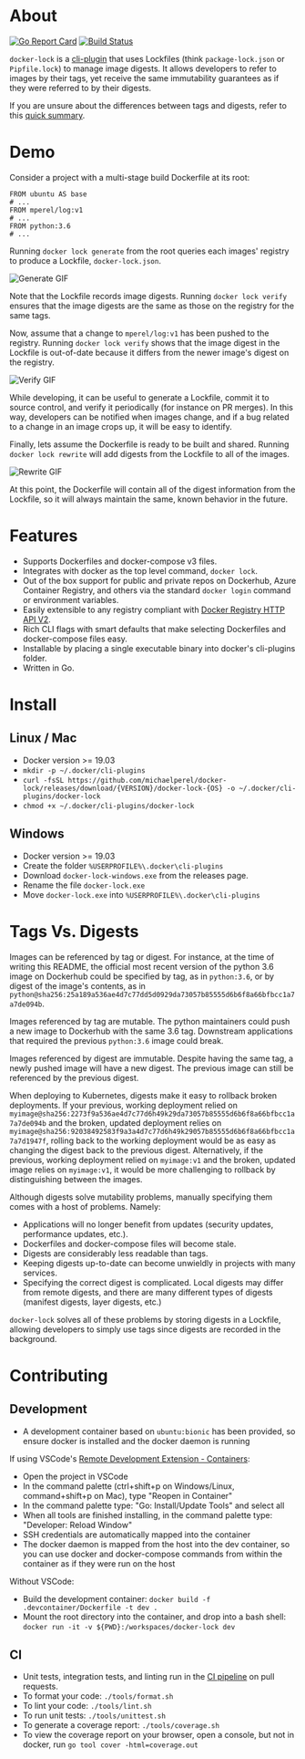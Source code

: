 # About
[![Go Report Card](https://goreportcard.com/badge/github.com/michaelperel/docker-lock)](https://goreportcard.com/report/github.com/michaelperel/docker-lock)
[![Build Status](https://dev.azure.com/michaelsethperel/docker-lock/_apis/build/status/michaelperel.docker-lock?branchName=master)](https://dev.azure.com/michaelsethperel/docker-lock/_build/latest?definitionId=4&branchName=master)

`docker-lock` is a [cli-plugin](https://github.com/docker/cli/issues/1534) that uses Lockfiles (think `package-lock.json` or `Pipfile.lock`) to manage image digests. It allows developers to refer to images by their tags, yet receive the same immutability guarantees as if they were referred to by their digests.

If you are unsure about the differences between tags and digests, refer to this [quick summary](#tags-vs-digests).

# Demo
Consider a project with a multi-stage build Dockerfile at its root:
```
FROM ubuntu AS base
# ...
FROM mperel/log:v1
# ...
FROM python:3.6
# ...
```
Running `docker lock generate` from the root queries each images' registry to produce a Lockfile, `docker-lock.json`.

![Generate GIF](gifs/generate.gif)

Note that the Lockfile records image digests. Running `docker lock verify` ensures that the image digests are the same as those on the registry for the same tags.

Now, assume that a change to `mperel/log:v1` has been pushed to the registry. Running `docker lock verify` shows that the image digest in the Lockfile is out-of-date because it differs from the newer image's digest on the registry.

![Verify GIF](gifs/verify.gif)

While developing, it can be useful to generate a Lockfile, commit it to source control, and verify it periodically (for instance on PR merges). In this way, developers can be notified when images change, and if a bug related to a change in an image crops up, it will be easy to identify.

Finally, lets assume the Dockerfile is ready to be built and shared. Running `docker lock rewrite` will add digests from the Lockfile to all of the images.

![Rewrite GIF](gifs/rewrite.gif)

At this point, the Dockerfile will contain all of the digest information from the Lockfile, so it will always maintain the same, known behavior in the future.

# Features
* Supports Dockerfiles and docker-compose v3 files.
* Integrates with docker as the top level command, `docker lock`.
* Out of the box support for public and private repos on Dockerhub, Azure Container Registry, and others via the standard `docker login` command or environment variables.
* Easily extensible to any registry compliant with  [Docker Registry HTTP API V2](https://docs.docker.com/registry/spec/api/).
* Rich CLI flags with smart defaults that make selecting Dockerfiles and docker-compose files easy.
* Installable by placing a single executable binary into docker's cli-plugins folder.
* Written in Go.

# Install
## Linux / Mac
* Docker version >= 19.03
* `mkdir -p ~/.docker/cli-plugins`
* `curl -fsSL https://github.com/michaelperel/docker-lock/releases/download/{VERSION}/docker-lock-{OS} -o ~/.docker/cli-plugins/docker-lock`
* `chmod +x ~/.docker/cli-plugins/docker-lock`
## Windows
* Docker version >= 19.03
* Create the folder `%USERPROFILE%\.docker\cli-plugins`
* Download `docker-lock-windows.exe` from the releases page.
* Rename the file `docker-lock.exe`
* Move `docker-lock.exe` into `%USERPROFILE%\.docker\cli-plugins`

# Tags Vs. Digests
Images can be referenced by tag or digest. For instance, at the time of writing this README, the official most recent version of the python 3.6 image on Dockerhub could be specified by tag, as in `python:3.6`, or by digest of the image's contents, as in `python@sha256:25a189a536ae4d7c77dd5d0929da73057b85555d6b6f8a66bfbcc1a7a7de094b`.

Images referenced by tag are mutable. The python maintainers could push a new image to Dockerhub with the same 3.6 tag. Downstream applications that required the previous `python:3.6` image could break.

Images referenced by digest are immutable. Despite having the same tag, a newly pushed image will have a new digest. The previous image can still be referenced by the previous digest.

When deploying to Kubernetes, digests make it easy to rollback broken deployments. If your previous, working deployment relied on `myimage@sha256:2273f9a536ae4d7c77d6h49k29da73057b85555d6b6f8a66bfbcc1a7a7de094b` and the broken, updated deployment relies on `myimage@sha256:92038492583f9a3a4d7c77d6h49k29057b85555d6b6f8a66bfbcc1a7a7d1947f`, rolling back to the working deployment would be as easy as changing the digest back to the previous digest. Alternatively, if the previous, working deployment relied on `myimage:v1` and the broken, updated image relies on  `myimage:v1`, it would be more challenging to rollback by distinguishing between the images.

Although digests solve mutability problems, manually specifying them comes with a host of problems. Namely:
* Applications will no longer benefit from updates (security updates, performance updates, etc.).
* Dockerfiles and docker-compose files will become stale.
* Digests are considerably less readable than tags.
* Keeping digests up-to-date can become unwieldly in projects with many services.
* Specifying the correct digest is complicated. Local digests may differ from remote digests, and there are many different types of digests (manifest digests, layer digests, etc.)

`docker-lock` solves all of these problems by storing digests in a Lockfile, allowing developers to simply use tags since digests are recorded in the background.

# Contributing
## Development
* A development container based on `ubuntu:bionic` has been provided, so ensure docker is installed and the docker daemon is running

If using VSCode's [Remote Development Extension - Containers](https://marketplace.visualstudio.com/items?itemName=ms-vscode-remote.vscode-remote-extensionpack):
* Open the project in VSCode
* In the command palette (ctrl+shift+p on Windows/Linux, command+shift+p on Mac), type "Reopen in Container"
* In the command palette type: "Go: Install/Update Tools" and select all
* When all tools are finished installing, in the command palette type: "Developer: Reload Window"
* SSH credentials are automatically mapped into the container
* The docker daemon is mapped from the host into the dev container, so you can use docker and docker-compose commands from within the container as if they were run on the host

Without VSCode:
* Build the development container: `docker build -f .devcontainer/Dockerfile -t dev .`
* Mount the root directory into the container, and drop into a bash shell: `docker run -it -v ${PWD}:/workspaces/docker-lock dev`

## CI
* Unit tests, integration tests, and linting run in the [CI pipeline](https://dev.azure.com/michaelsethperel/docker-lock/_build?definitionId=4) on pull requests.
* To format your code: `./tools/format.sh`
* To lint your code: `./tools/lint.sh`
* To run unit tests: `./tools/unittest.sh`
* To generate a coverage report: `./tools/coverage.sh`
* To view the coverage report on your browser, open a console, but not in docker, run `go tool cover -html=coverage.out`
